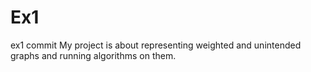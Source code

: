 # Ex1
ex1 commit
My project is about representing weighted and unintended graphs and running algorithms on them.
